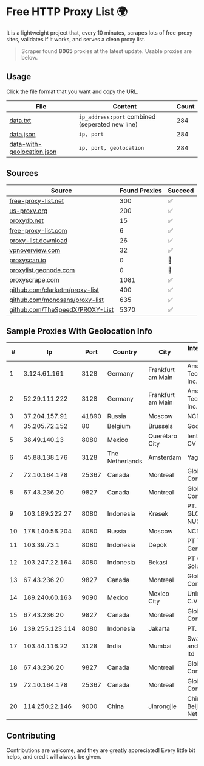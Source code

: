 
# Free HTTP Proxy List 🌍

It is a lightweight project that, every 10 minutes, scrapes lots of free-proxy sites, validates if it works, and serves a clean proxy list.


> Scraper found **8065** proxies at the latest update. Usable proxies are below.

## Usage

Click the file format that you want and copy the URL.


|File|Content|Count|
|----|-------|-----|
|[data.txt](https://raw.githubusercontent.com/themiralay/Proxy-List-World/master/data.txt)|`ip_address:port` combined (seperated new line)|284|
|[data.json](https://raw.githubusercontent.com/themiralay/Proxy-List-World/master/data.json)|`ip, port`|284|
|[data-with-geolocation.json](https://raw.githubusercontent.com/themiralay/Proxy-List-World/master/data-with-geolocation.json)|`ip, port, geolocation`|284|

## Sources

|Source|Found Proxies|Succeed|
|------|-------------|-------|
|[free-proxy-list.net](https://free-proxy-list.net)|300|✅|
|[us-proxy.org](https://www.us-proxy.org)|200|✅|
|[proxydb.net](http://proxydb.net)|15|✅|
|[free-proxy-list.com](https://free-proxy-list.com/?page=&port=&type%5B%5D=http&type%5B%5D=https&up_time=0&search=Search)|6|✅|
|[proxy-list.download](https://www.proxy-list.download/HTTP)|26|✅|
|[vpnoverview.com](https://vpnoverview.com/privacy/anonymous-browsing/free-proxy-servers)|32|✅|
|[proxyscan.io](https://www.proxyscan.io)|0|🚫|
|[proxylist.geonode.com](https://proxylist.geonode.com/api/proxy-list?limit=300&page=1&sort_by=lastChecked&sort_type=desc&protocols=http,https)|0|🚫|
|[proxyscrape.com](https://api.proxyscrape.com/v2/?request=displayproxies&protocol=http&timeout=10000&country=all&ssl=all&anonymity=all)|1081|✅|
|[github.com/clarketm/proxy-list](https://raw.githubusercontent.com/clarketm/proxy-list/master/proxy-list-raw.txt)|400|✅|
|[github.com/monosans/proxy-list](https://raw.githubusercontent.com/monosans/proxy-list/main/proxies/http.txt)|635|✅|
|[github.com/TheSpeedX/PROXY-List](https://raw.githubusercontent.com/TheSpeedX/PROXY-List/master/http.txt)|5370|✅|


## Sample Proxies With Geolocation Info

|#|Ip|Port|Country|City|Internet Service Provider|
|-|--|----|-------|----|-------------------------|
|1|3.124.61.161|3128|Germany|Frankfurt am Main|Amazon Technologies Inc.|
|2|52.29.111.222|3128|Germany|Frankfurt am Main|Amazon Technologies Inc.|
|3|37.204.157.91|41890|Russia|Moscow|NCNET|
|4|35.205.72.152|80|Belgium|Brussels|Google LLC|
|5|38.49.140.13|8080|Mexico|Querétaro City|Ientc S De RL De CV|
|6|45.88.138.176|3128|The Netherlands|Amsterdam|Yaglom Labs Ltd|
|7|72.10.164.178|25367|Canada|Montreal|GloboTech Communications|
|8|67.43.236.20|9827|Canada|Montreal|GloboTech Communications|
|9|103.189.222.27|8080|Indonesia|Kresek|PT. WIKAPLUS GLOBAL NUSANTARA|
|10|178.140.56.204|8080|Russia|Moscow|NCNET|
|11|103.39.73.1|8080|Indonesia|Depok|PT Teknologi Gema Informasi|
|12|103.247.22.164|8080|Indonesia|Bekasi|PT wifian Solution|
|13|67.43.236.20|9827|Canada|Montreal|GloboTech Communications|
|14|189.240.60.163|9090|Mexico|Mexico City|Uninet S.A. de C.V.|
|15|67.43.236.20|9827|Canada|Montreal|GloboTech Communications|
|16|139.255.123.114|8080|Indonesia|Jakarta|PT. LINKNET|
|17|103.44.116.22|3128|India|Mumbai|Swastik Internet and Cables pvt. ltd|
|18|67.43.236.20|9827|Canada|Montreal|GloboTech Communications|
|19|72.10.164.178|25367|Canada|Montreal|GloboTech Communications|
|20|114.250.22.146|9000|China|Jinrongjie|China Unicom Beijing Province Network|



## Contributing

Contributions are welcome, and they are greatly appreciated! Every
little bit helps, and credit will always be given.

